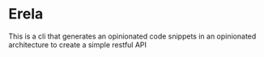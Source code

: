# Erela

This is a cli that generates an opinionated code snippets in an opinionated architecture to create a simple restful API
